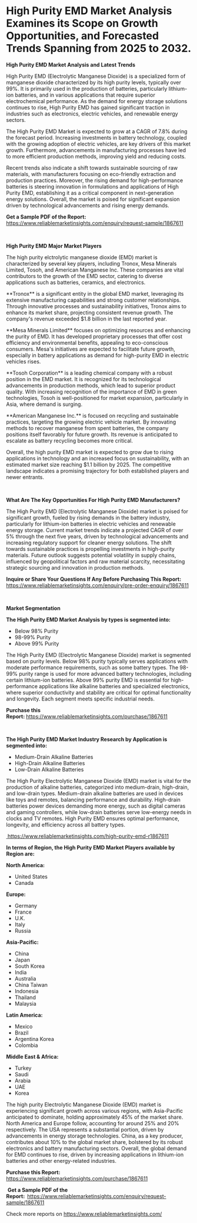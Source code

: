<p><h1>High Purity EMD Market Analysis Examines its Scope on Growth Opportunities, and Forecasted Trends Spanning from 2025 to 2032.</h1></p><p><strong>High Purity EMD Market Analysis and Latest Trends</strong></p>
<p><p>High Purity EMD (Electrolytic Manganese Dioxide) is a specialized form of manganese dioxide characterized by its high purity levels, typically over 99%. It is primarily used in the production of batteries, particularly lithium-ion batteries, and in various applications that require superior electrochemical performance. As the demand for energy storage solutions continues to rise, High Purity EMD has gained significant traction in industries such as electronics, electric vehicles, and renewable energy sectors.</p><p>The High Purity EMD Market is expected to grow at a CAGR of 7.8% during the forecast period. Increasing investments in battery technology, coupled with the growing adoption of electric vehicles, are key drivers of this market growth. Furthermore, advancements in manufacturing processes have led to more efficient production methods, improving yield and reducing costs. </p><p>Recent trends also indicate a shift towards sustainable sourcing of raw materials, with manufacturers focusing on eco-friendly extraction and production practices. Moreover, the rising demand for high-performance batteries is steering innovation in formulations and applications of High Purity EMD, establishing it as a critical component in next-generation energy solutions. Overall, the market is poised for significant expansion driven by technological advancements and rising energy demands.</p></p>
<p><strong>Get a Sample PDF of the Report:&nbsp;</strong> <a href="https://www.reliablemarketinsights.com/enquiry/request-sample/1867611?utm_campaign=2647&utm_medium=2&utm_source=Github&utm_content=ia&utm_term=03042025&utm_id=high-purity-emd">https://www.reliablemarketinsights.com/enquiry/request-sample/1867611</a></p>
<p>&nbsp;</p>
<p><strong>High Purity EMD Major Market Players</strong></p>
<p><p>The high purity elctrolytic manganese dioxide (EMD) market is characterized by several key players, including Tronox, Mesa Minerals Limited, Tosoh, and American Manganese Inc. These companies are vital contributors to the growth of the EMD sector, catering to diverse applications such as batteries, ceramics, and electronics.</p><p>**Tronox** is a significant entity in the global EMD market, leveraging its extensive manufacturing capabilities and strong customer relationships. Through innovative processes and sustainability initiatives, Tronox aims to enhance its market share, projecting consistent revenue growth. The company's revenue exceeded $1.8 billion in the last reported year.</p><p>**Mesa Minerals Limited** focuses on optimizing resources and enhancing the purity of EMD. It has developed proprietary processes that offer cost efficiency and environmental benefits, appealing to eco-conscious consumers. Mesa's initiatives are expected to facilitate future growth, especially in battery applications as demand for high-purity EMD in electric vehicles rises.</p><p>**Tosoh Corporation** is a leading chemical company with a robust position in the EMD market. It is recognized for its technological advancements in production methods, which lead to superior product quality. With increasing recognition of the importance of EMD in green technologies, Tosoh is well-positioned for market expansion, particularly in Asia, where demand is surging.</p><p>**American Manganese Inc.** is focused on recycling and sustainable practices, targeting the growing electric vehicle market. By innovating methods to recover manganese from spent batteries, the company positions itself favorably for future growth. Its revenue is anticipated to escalate as battery recycling becomes more critical.</p><p>Overall, the high purity EMD market is expected to grow due to rising applications in technology and an increased focus on sustainability, with an estimated market size reaching $1.1 billion by 2025. The competitive landscape indicates a promising trajectory for both established players and newer entrants.</p></p>
<p>&nbsp;</p>
<p><strong>What Are The Key Opportunities For High Purity EMD Manufacturers?</strong></p>
<p><p>The High Purity EMD (Electrolytic Manganese Dioxide) market is poised for significant growth, fueled by rising demands in the battery industry, particularly for lithium-ion batteries in electric vehicles and renewable energy storage. Current market trends indicate a projected CAGR of over 5% through the next five years, driven by technological advancements and increasing regulatory support for cleaner energy solutions. The shift towards sustainable practices is propelling investments in high-purity materials. Future outlook suggests potential volatility in supply chains, influenced by geopolitical factors and raw material scarcity, necessitating strategic sourcing and innovation in production methods.</p></p>
<p><strong>Inquire or Share Your Questions If Any Before Purchasing This Report:</strong> <a href="https://www.reliablemarketinsights.com/enquiry/pre-order-enquiry/1867611?utm_campaign=2647&utm_medium=2&utm_source=Github&utm_content=ia&utm_term=03042025&utm_id=high-purity-emd">https://www.reliablemarketinsights.com/enquiry/pre-order-enquiry/1867611</a></p>
<p>&nbsp;</p>
<p><strong>Market Segmentation</strong></p>
<p><strong>The High Purity EMD Market Analysis by types is segmented into:</strong></p>
<p><ul><li>Below 98% Purity</li><li>98-99% Purity</li><li>Above 99% Purity</li></ul></p>
<p><p>The High Purity EMD (Electrolytic Manganese Dioxide) market is segmented based on purity levels. Below 98% purity typically serves applications with moderate performance requirements, such as some battery types. The 98-99% purity range is used for more advanced battery technologies, including certain lithium-ion batteries. Above 99% purity EMD is essential for high-performance applications like alkaline batteries and specialized electronics, where superior conductivity and stability are critical for optimal functionality and longevity. Each segment meets specific industrial needs.</p></p>
<p><strong>Purchase this Report:&nbsp;</strong><a href="https://www.reliablemarketinsights.com/purchase/1867611?utm_campaign=2647&utm_medium=2&utm_source=Github&utm_content=ia&utm_term=03042025&utm_id=high-purity-emd">https://www.reliablemarketinsights.com/purchase/1867611</a></p>
<p>&nbsp;</p>
<p><strong>The High Purity EMD Market Industry Research by Application is segmented into:</strong></p>
<p><ul><li>Medium-Drain Alkaline Batteries</li><li>High-Drain Alkaline Batteries</li><li>Low-Drain Alkaline Batteries</li></ul></p>
<p><p>The High Purity Electrolytic Manganese Dioxide (EMD) market is vital for the production of alkaline batteries, categorized into medium-drain, high-drain, and low-drain types. Medium-drain alkaline batteries are used in devices like toys and remotes, balancing performance and durability. High-drain batteries power devices demanding more energy, such as digital cameras and gaming controllers, while low-drain batteries serve low-energy needs in clocks and TV remotes. High Purity EMD ensures optimal performance, longevity, and efficiency across all battery types.</p></p>
<p><a href="https://www.reliablemarketinsights.com/high-purity-emd-r1867611?utm_campaign=2647&utm_medium=2&utm_source=Github&utm_content=ia&utm_term=03042025&utm_id=high-purity-emd">&nbsp;https://www.reliablemarketinsights.com/high-purity-emd-r1867611</a></p>
<p><strong>In terms of Region, the High Purity EMD Market Players available by Region are:</strong></p>
<p>
    <p> <strong> North America: </strong>
        <ul>
            <li>United States</li>
            <li>Canada</li>
        </ul>
        </p> 
    <p> <strong> Europe: </strong>
        <ul>
            <li>Germany</li>
            <li>France</li>
            <li>U.K.</li>
            <li>Italy</li>
            <li>Russia</li>
        </ul>
        </p> 
    <p> <strong> Asia-Pacific: </strong>
        <ul>
            <li>China</li>
            <li>Japan</li>
            <li>South Korea</li>
            <li>India</li>
            <li>Australia</li>
            <li>China Taiwan</li>
            <li>Indonesia</li>
            <li>Thailand</li>
            <li>Malaysia</li>
        </ul>
        </p> 
    <p> <strong> Latin America: </strong>
        <ul>
            <li>Mexico</li>
            <li>Brazil</li>
            <li>Argentina Korea</li>
            <li>Colombia</li>
        </ul>
        </p> 
    <p> <strong> Middle East & Africa: </strong>
        <ul>
            <li>Turkey</li>
            <li>Saudi</li>
            <li>Arabia</li>
            <li>UAE</li>
            <li>Korea</li>
        </ul>
    </p>
    </p>
<p><p>The high purity Electrolytic Manganese Dioxide (EMD) market is experiencing significant growth across various regions, with Asia-Pacific anticipated to dominate, holding approximately 45% of the market share. North America and Europe follow, accounting for around 25% and 20% respectively. The USA represents a substantial portion, driven by advancements in energy storage technologies. China, as a key producer, contributes about 10% to the global market share, bolstered by its robust electronics and battery manufacturing sectors. Overall, the global demand for EMD continues to rise, driven by increasing applications in lithium-ion batteries and other energy-related industries.</p></p>
<p><strong>Purchase this Report: </strong><a href="https://www.reliablemarketinsights.com/purchase/1867611?utm_campaign=2647&utm_medium=2&utm_source=Github&utm_content=ia&utm_term=03042025&utm_id=high-purity-emd">https://www.reliablemarketinsights.com/purchase/1867611</a></p>
<p>&nbsp;<strong>Get a Sample PDF of the Report:&nbsp;&nbsp;</strong><a href="https://www.reliablemarketinsights.com/enquiry/request-sample/1867611?utm_campaign=2647&utm_medium=2&utm_source=Github&utm_content=ia&utm_term=03042025&utm_id=high-purity-emd">https://www.reliablemarketinsights.com/enquiry/request-sample/1867611</a></p>
<p><strong></strong></p>
<p>Check more reports on <a href="https://www.reliablemarketinsights.com/?utm_campaign=2647&utm_medium=2&utm_source=Github&utm_content=ia&utm_term=03042025&utm_id=high-purity-emd">https://www.reliablemarketinsights.com/</a></p>
